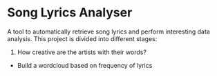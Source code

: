 # Song Lyrics Analyser
A tool to automatically retrieve song lyrics and perform interesting data analysis. This project is divided into different stages:
1. How creative are the artists with their words?
* Build a wordcloud based on frequency of lyrics
